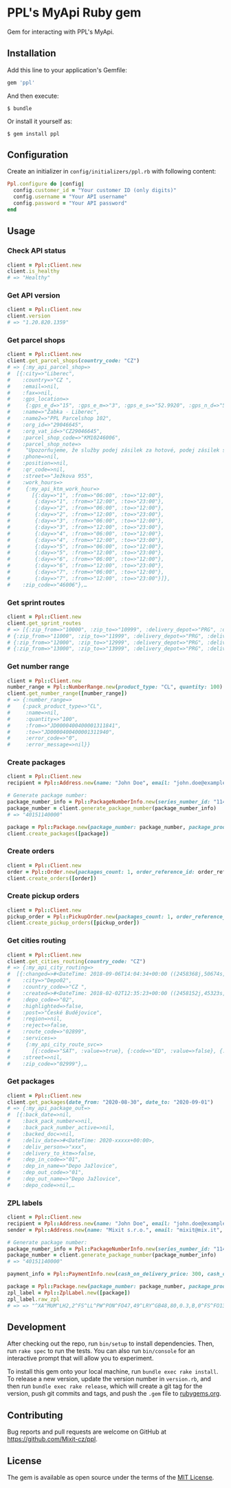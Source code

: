 # PPL's MyApi Ruby gem

Gem for interacting with PPL's MyApi.

## Installation

Add this line to your application's Gemfile:

```ruby
gem 'ppl'
```

And then execute:

    $ bundle

Or install it yourself as:

    $ gem install ppl

## Configuration

Create an initializer in `config/initializers/ppl.rb` with following content:

```ruby
Ppl.configure do |config|
  config.customer_id = "Your customer ID (only digits)"
  config.username = "Your API username"
  config.password = "Your API password"
end
```

## Usage

### Check API status

```ruby
client = Ppl::Client.new
client.is_healthy
# => "Healthy"
```

### Get API version

```ruby
client = Ppl::Client.new
client.version
# => "1.20.820.1359"
```

### Get parcel shops

```ruby
client = Ppl::Client.new
client.get_parcel_shops(country_code: "CZ")
# => {:my_api_parcel_shop=>
#  [{:city=>"Liberec",
#    :country=>"CZ ",
#    :email=>nil,
#    :fax=>nil,
#    :gps_location=>
#     {:gps_e_d=>"15", :gps_e_m=>"3", :gps_e_s=>"52.9920", :gps_n_d=>"50", :gps_n_m=>"45", :gps_n_s=>"2.0160"},
#    :name=>"Žabka - Liberec",
#    :name2=>"PPL Parcelshop 102",
#    :org_id=>"29046645",
#    :org_vat_id=>"CZ29046645",
#    :parcel_shop_code=>"KM10246006",
#    :parcel_shop_note=>
#     "Upozorňujeme, že služby podej zásilek za hotové, podej zásilek s etiketou a return service v provozovnách sítě Žabka nejsou možné.",
#    :phone=>nil,
#    :position=>nil,
#    :qr_code=>nil,
#    :street=>"Ježkova 955",
#    :work_hours=>
#     {:my_api_ktm_work_hour=>
#       [{:day=>"1", :from=>"06:00", :to=>"12:00"},
#        {:day=>"1", :from=>"12:00", :to=>"23:00"},
#        {:day=>"2", :from=>"06:00", :to=>"12:00"},
#        {:day=>"2", :from=>"12:00", :to=>"23:00"},
#        {:day=>"3", :from=>"06:00", :to=>"12:00"},
#        {:day=>"3", :from=>"12:00", :to=>"23:00"},
#        {:day=>"4", :from=>"06:00", :to=>"12:00"},
#        {:day=>"4", :from=>"12:00", :to=>"23:00"},
#        {:day=>"5", :from=>"06:00", :to=>"12:00"},
#        {:day=>"5", :from=>"12:00", :to=>"23:00"},
#        {:day=>"6", :from=>"06:00", :to=>"12:00"},
#        {:day=>"6", :from=>"12:00", :to=>"23:00"},
#        {:day=>"7", :from=>"06:00", :to=>"12:00"},
#        {:day=>"7", :from=>"12:00", :to=>"23:00"}]},
#    :zip_code=>"46006"},…
```

### Get sprint routes

```ruby
client = Ppl::Client.new
client.get_sprint_routes
# => [{:zip_from=>"10000", :zip_to=>"10999", :delivery_depot=>"PRG", :delivery_region=>"AB", :sort_code=>"P10"},
# {:zip_from=>"11000", :zip_to=>"11999", :delivery_depot=>"PRG", :delivery_region=>"AB", :sort_code=>"P01"},
# {:zip_from=>"12000", :zip_to=>"12999", :delivery_depot=>"PRG", :delivery_region=>"AB", :sort_code=>"P02"},
# {:zip_from=>"13000", :zip_to=>"13999", :delivery_depot=>"PRG", :delivery_region=>"AB", :sort_code=>"P03"},…
```

### Get number range

```ruby
client = Ppl::Client.new
number_range = Ppl::NumberRange.new(product_type: "CL", quantity: 100)
client.get_number_range([number_range])
# => {:number_range=>
#    {:pack_product_type=>"CL",
#     :name=>nil,
#     :quantity=>"100",
#     :from=>"JD0000400400001311841",
#     :to=>"JD0000400400001311940",
#     :error_code=>"0",
#     :error_message=>nil}}
```

### Create packages

```ruby
client = Ppl::Client.new
recipient = Ppl::Address.new(name: "John Doe", email: "john.doe@example.com", city: "Praha", country: "CZ", street: "Ohradní 65", phone: "777123456", zip_code: "14000")

# Generate package number:
package_number_info = Ppl::PackageNumberInfo.new(series_number_id: "114", product_type: Ppl::Product::PPL_PARCEL_CZ_PRIVATE, depo_code: Ppl::Depo::CODE_01)
package_number = client.generate_package_number(package_number_info)
# => "40151140000"

package = Ppl::Package.new(package_number: package_number, package_product_type: Ppl::Product::PPL_PARCEL_CZ_PRIVATE, weight: 1.44, note: "Test", recipient: recipient)
client.create_packages([package])
```

### Create orders

```ruby
client = Ppl::Client.new
order = Ppl::Order.new(packages_count: 1, order_reference_id: order_reference_id, package_product_type: Ppl::Product::PPL_PARCEL_CZ_BUSINESS, send_date: "2020-09-01", sender: sender, recipient: recipient)
client.create_orders([order])
```

### Create pickup orders

```ruby
client = Ppl::Client.new
pickup_order = Ppl::PickupOrder.new(packages_count: 1, order_reference_id: order_reference_id, send_date: "2020-09-01", sender: sender)
client.create_pickup_orders([pickup_order])
```

### Get cities routing

```ruby
client = Ppl::Client.new
client.get_cities_routing(country_code: "CZ")
# => {:my_api_city_routing=>
#  [{:changed=>#<DateTime: 2018-09-06T14:04:34+00:00 ((2458368j,50674s,343000000n),+0s,2299161j)>,
#    :city=>"Depo02",
#    :country_code=>"CZ ",
#    :created=>#<DateTime: 2018-02-02T12:35:23+00:00 ((2458152j,45323s,70000000n),+0s,2299161j)>,
#    :depo_code=>"02",
#    :highlighted=>false,
#    :post=>"České Budějovice",
#    :region=>nil,
#    :reject=>false,
#    :route_code=>"02899",
#    :services=>
#     {:my_api_city_route_svc=>
#       [{:code=>"SAT", :value=>true}, {:code=>"ED", :value=>false}, {:code=>"MD", :value=>false}]},
#    :street=>nil,
#    :zip_code=>"02999"},…
```

### Get packages

```ruby
client = Ppl::Client.new
client.get_packages(date_from: "2020-08-30", date_to: "2020-09-01")
# => {:my_api_package_out=>
#  [{:back_date=>nil,
#    :back_pack_number=>nil,
#    :back_pack_number_active=>nil,
#    :backed_doc=>nil,
#    :deliv_date=>#<DateTime: 2020-xxxxx+00:00>,
#    :deliv_person=>"xxx",
#    :delivery_to_ktm=>false,
#    :dep_in_code=>"01",
#    :dep_in_name=>"Depo Jažlovice",
#    :dep_out_code=>"01",
#    :dep_out_name=>"Depo Jažlovice",
#    :depo_code=>nil,…
```

### ZPL labels

```ruby
client = Ppl::Client.new
recipient = Ppl::Address.new(name: "John Doe", email: "john.doe@example.com", city: "Praha", country: "CZ", street: "Ohradní 65", phone: "777123456", zip_code: "14000")
sender = Ppl::Address.new(name: "Mixit s.r.o.", email: "mixit@mix.it", city: "Praha", country: "CZ", street: "Ohradní 65", phone: "777123456", zip_code: "14000")

# Generate package number:
package_number_info = Ppl::PackageNumberInfo.new(series_number_id: "114", product_type: Ppl::Product::PPL_PARCEL_CZ_PRIVATE, depo_code: Ppl::Depo::CODE_01)
package_number = client.generate_package_number(package_number_info)
# => "40151140000"

payment_info = Ppl::PaymentInfo.new(cash_on_delivery_price: 300, cash_on_delivery_currency: "CZK")

package = Ppl::Package.new(package_number: package_number, package_product_type: Ppl::Product::PPL_PARCEL_CZ_PRIVATE, weight: 1.44, note: "Test", recipient: recipient, sender: sender, package_position: "1", payment_info: payment_info, package_count: 1)
zpl_label = Ppl::ZplLabel.new([package])
zpl_label.raw_zpl
# => => "^XA^MUM^LH2,2^FS^LL^PW^PON^FO47,49^LRY^GB48,80,0.3,B,0^FS^FO13,49^LRY^GB28,80,0.3,B,0^FS^FO4.7,114^LRY^GB6,15,0.3,B,0^FS^FO47.2,107.7^LRY^GB21,21,10.5,B,0^FS^FO88,7^GFA,2520,2520,9…
```

## Development

After checking out the repo, run `bin/setup` to install dependencies. Then, run `rake spec` to run the tests. You can also run `bin/console` for an interactive prompt that will allow you to experiment.

To install this gem onto your local machine, run `bundle exec rake install`. To release a new version, update the version number in `version.rb`, and then run `bundle exec rake release`, which will create a git tag for the version, push git commits and tags, and push the `.gem` file to [rubygems.org](https://rubygems.org).

## Contributing

Bug reports and pull requests are welcome on GitHub at https://github.com/Mixit-cz/ppl.

## License

The gem is available as open source under the terms of the [MIT License](https://opensource.org/licenses/MIT).
